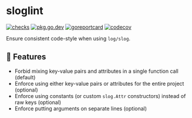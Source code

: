 # sloglint

[![checks](https://github.com/go-simpler/sloglint/actions/workflows/checks.yml/badge.svg)](https://github.com/go-simpler/sloglint/actions/workflows/checks.yml)
[![pkg.go.dev](https://pkg.go.dev/badge/go-simpler.org/sloglint.svg)](https://pkg.go.dev/go-simpler.org/sloglint)
[![goreportcard](https://goreportcard.com/badge/go-simpler.org/sloglint)](https://goreportcard.com/report/go-simpler.org/sloglint)
[![codecov](https://codecov.io/gh/go-simpler/sloglint/branch/main/graph/badge.svg)](https://codecov.io/gh/go-simpler/sloglint)

Ensure consistent code-style when using `log/slog`.

## 🚀 Features

* Forbid mixing key-value pairs and attributes in a single function call (default)
* Enforce using either key-value pairs or attributes for the entire project (optional)
* Enforce using constants (or custom `slog.Attr` constructors) instead of raw keys (optional)
* Enforce putting arguments on separate lines (optional)
